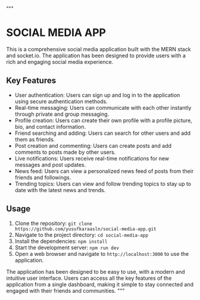 """
# SOCIAL MEDIA APP
This is a comprehensive social media application built with the MERN stack and socket.io. The application has been designed to provide users with a rich and engaging social media experience.

## Key Features

- User authentication: Users can sign up and log in to the application using secure authentication methods.
- Real-time messaging: Users can communicate with each other instantly through private and group messaging.
- Profile creation: Users can create their own profile with a profile picture, bio, and contact information.
- Friend searching and adding: Users can search for other users and add them as friends.
- Post creation and commenting: Users can create posts and add comments to posts made by other users.
- Live notifications: Users receive real-time notifications for new messages and post updates.
- News feed: Users can view a personalized news feed of posts from their friends and followings.
- Trending topics: Users can view and follow trending topics to stay up to date with the latest news and trends.

## Usage

1. Clone the repository: `git clone https://github.com/yusufkaraasln/social-media-app.git`
2. Navigate to the project directory: `cd social-media-app`
3. Install the dependencies: `npm install`
4. Start the development server: `npm run dev`
5. Open a web browser and navigate to `http://localhost:3000` to use the application.

The application has been designed to be easy to use, with a modern and intuitive user interface. Users can access all the key features of the application from a single dashboard, making it simple to stay connected and engaged with their friends and communities.
"""

